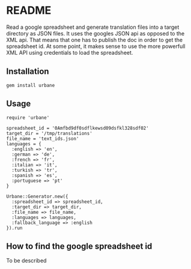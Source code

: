 # README

Read a google spreadsheet and generate translation files into a target
directory as JSON files. It uses the googles JSON api as opposed to the XML api. That means that one has to publish the doc in order to get the spreadsheet id. At some point, it makes sense to use the more powerfull XML API using credentials to load the spreadsheet.

## Installation

	gem install urbane

## Usage
  
	require 'urbane'
	
	spreadsheet_id = '0Amfbd9df0sdflkewsd09dsfkl328sdf02'
	target_dir = '/tmp/translations'
	file_name = 'text_ids.json'
	languages = {
	  :english => 'en',
	  :german => 'de',
	  :french => 'fr',
	  :italian => 'it',
	  :turkish => 'tr',
	  :spanish => 'es',
	  :portuguese => 'pt'
    }

	Urbane::Generator.new({
	  :spreadsheet_id => spreadsheet_id,
	  :target_dir => target_dir,
	  :file_name => file_name,
      :languages => languages,
      :fallback_language => :english
	}).run

## How to find the google spreadsheet id

To be described
